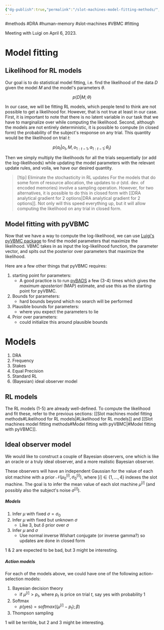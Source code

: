 ```yaml
---
{"dg-publish":true,"permalink":"/slot-machines-model-fitting-methods/","created":"","updated":""}
---
```



#methods #DRA #human-memory #slot-machines #VBMC #fitting

Meeting with Luigi on April 6, 2023.

# Model fitting

## Likelihood for RL models

Our goal is to do statistical model fitting, i.e. find the likelihood of the data $D$ given the model $M$ and the model's parameters $\theta$.

$$p\left(D|M;\theta\right)$$

In our case, we will be fitting RL models, which people tend to think are not possible to get a likelihood for. However, that is not true at least in our case. First, it is important to note that there is no latent variable in our task that we have to marginalize over while computing the likelihood. Second, although the models are not entirely deterministic, it is possible to compute (in closed form) the probability of the subject's response on any trial. This quantity would be the likelihood on trial $t$:

$$p(a_t|o_t,M,o_{1:t-1},a_{1:t-1};\theta_t)$$

Then we simply multiply the likelihoods for all the trials sequentially (or add the log-likelihoods) while updating the model parameters with the relevant update rules, and voila, we have our desired quantity.


> [!tip] Eliminate the stochasticity in RL updates
> For the models that do some form of resource allocation, the updates to $\sigma$ (std. dev. of encoded memories) involve a sampling operation. However, for two alternatives, it is possible to do this in closed form with [[DRA analytical gradient for 2 options\|DRA analytical gradient for 2 options]]. Not only will this speed everything up, but it will allow computing the likelihood on any trial in closed form.


## Model fitting with pyVBMC

Now that we have a way to compute the log-likelihood, we can use [Luigi's pyVBMC package](https://github.com/lacerbi/pyvbmc) to find the model parameters that maximize the likelihood. VBMC takes in as input the log-likelihood function, the parameter vector, and spits out the posterior over parameters that maximize the likelihood.

Here are a few other things that pyVBMC requires:
1. starting point for parameters: 
	- A good practice is to run [pyBADS](https://github.com/acerbilab/pybads) a few (3-4) times which gives the *maximum aposteriori* (MAP) estimate, and use this as the starting point for pyVBMC. 
2. Bounds for parameters:
	- hard bounds beyond which no search will be performed
3. Plausible bounds for parameters:
	- where you expect the parameters to lie
4. Prior over parameters:
	- could initialize this around plausible bounds



# Models

1. DRA
2. Frequency
3. Stakes
4. Equal Precision
5. Standard RL
6. (Bayesian) ideal observer model

## RL models

The RL models (1-5) are already well-defined. To compute the likelihood and fit these, refer to the previous sections: [[Slot machines model fitting methods#Likelihood for RL models\|#Likelihood for RL models]] and [[Slot machines model fitting methods#Model fitting with pyVBMC\|#Model fitting with pyVBMC]].

## Ideal observer model

We would like to construct a couple of Bayesian observers, one which is like an oracle or a truly ideal observer, and a more realistic Bayesian observer.

These observers will have an independent Gaussian for the value of each slot machine with a prior $\mathcal{N}(\mu_0^{[i]},\sigma_0^{[i]})$, where ${[i]}\in\{1,...,4\}$ indexes the slot machine. The goal is to infer the mean value of each slot machine $\mu^{[i]}$ (and possibly also the subject's noise $\sigma^{[i]}$).

##### Models

1. Infer $\mu$ with fixed $\sigma=\sigma_0$
2. Infer $\mu$ with fixed but unknown $\sigma$
	- Like 3, but $\delta$ prior over $\sigma$
3. Infer $\mu$ and $\sigma$
	- Use normal inverse Wishart conjugate (or inverse gamma?) so updates are done in closed form

1 & 2 are expected to be bad, but 3 might be interesting.

##### Action models

For each of the models above, we could have one of the following action-selection models:

1. Bayesian decision theory
	- if $\mu^{[i]}>p_t$, where $p_t$ is price on trial $t$, say yes with probability 1
2. Softmax
	- $p(\text{yes}) = softmax\left(\left(\mu^{[i]}-p_t\right); \beta\right)$
3. Thompson sampling

1 will be terrible, but 2 and 3 might be interesting.